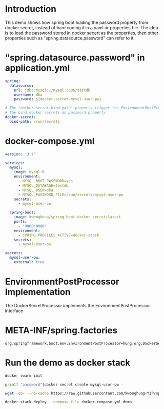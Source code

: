 # Introduction

This demo shows how spring boot loading the password property from docker secret, instead of hard coding it in a yaml or properties file. The idea is to load the password stored in docker secert as the properties, then other properties such as "spring.datasource.password" can refer to it.

# "spring.datasource.password" in application.yml 

```yaml
spring:
  datasource:
    url: jdbc:mysql://mysql:3306/testdb
    username: dba
    password: ${docker-secret-mysql-user-pw}

# The "docker-secret.bind-path" property trigger the EnvironmentPostProcessor to load 
# the bind docker secrets as password property
docker-secret:
  bind-path: /run/secrets
```

# docker-compose.yml
```yml
version: '3.7'

services:
  mysql:
    image: mysql:8
    environment:
      - MYSQL_ROOT_PASSWORD=yes
      - MYSQL_DATABASE=testdb
      - MYSQL_USER=dba
      - MYSQL_PASSWORD_FILE=/run/secrets/mysql-user-pw
    secrets:
      - mysql-user-pw

  spring-boot:
    image: kwonghung/spring-boot-docker-secret:latest
    ports:
      - "8080:8080"
    environment:
      - SPRING_PROFILES_ACTIVE=docker-stack
    secrets:
      - mysql-user-pw

secrets:
  mysql-user-pw:
    external: true
```

# EnvironmentPostProcessor Implementation

The DockerSecretProcessor implements the EnvironmentPostProcessor interface

# META-INF/spring.factories

```properties
org.springframework.boot.env.EnvironmentPostProcessor=hung.org.DockerSecretProcessor
```

# Run the demo as docker stack

```bash
docker swarm init

printf "password"|docker secret create mysql-user-pw -

wget -qO- --no-cache https://raw.githubusercontent.com/kwonghung-YIP/spring-boot-docker-secret/master/docker-compose.yml

docker stack deploy --compose-file docker-compose.yml demo
```
